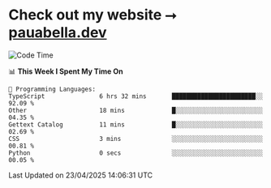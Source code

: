 # Check out my website ⭢ [pauabella.dev](https://pauabella.dev)

<!--START_SECTION:waka-->
![Code Time](http://img.shields.io/badge/Code%20Time-4%2C348%20hrs%2021%20mins-blue)

📊 **This Week I Spent My Time On** 

```text
💬 Programming Languages: 
TypeScript               6 hrs 32 mins       ███████████████████████░░   92.09 % 
Other                    18 mins             █░░░░░░░░░░░░░░░░░░░░░░░░   04.35 % 
Gettext Catalog          11 mins             █░░░░░░░░░░░░░░░░░░░░░░░░   02.69 % 
CSS                      3 mins              ░░░░░░░░░░░░░░░░░░░░░░░░░   00.81 % 
Python                   0 secs              ░░░░░░░░░░░░░░░░░░░░░░░░░   00.05 % 
```


 Last Updated on 23/04/2025 14:06:31 UTC
<!--END_SECTION:waka-->
